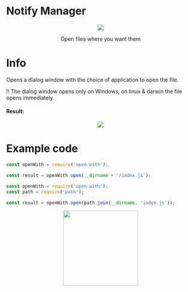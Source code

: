 # Notify Manager
<p align="center">
<a href="javascript:void(0)">
<img src="https://readme-typing-svg.herokuapp.com?font=Jost&pause=10000&color=DB33F7&center=true&vCenter=true&width=435&lines=Open+With">
</a>
</p>
<p align="center">
Open files where you want them
</p>

# Info
Opens a dialog window with the choice of application to open the file.

!! The dialog window opens only on Windows, on linux & darwin the file opens immediately.

#### Result:
<p align="center">
<a href="javascript:void(0)">
<img src="https://github.com/fydne/openWith-nodejs/assets/121295212/e9e4353c-a8d0-4a62-879d-b8b041eb4432">
</a>
</p>

# Example code
```js
const openWith = require('open-with');

const result = openWith.open(__dirname + '/index.js');
```
```js
const openWith = require('open-with');
const path = require('path');

const result = openWith.open(path.join(__dirname, 'index.js'));
```

<p align="center">
<a href="javascript:void(0)">
<img src="https://profile-counter.glitch.me/openWith-nodejs/count.svg" width="200px" />
</a>
